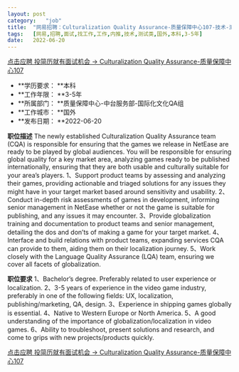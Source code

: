 ```yaml
---
layout:	post
category:	"job"
title:	"网易招聘：Culturalization Quality Assurance-质量保障中心107-技术-测试类-国外本科3-5年"
tags:	[网易,招聘,面试,找工作,工作,内推,技术,测试类,国外,本科,3-5年]
date:	2022-06-20
---
```


[点击应聘 投简历就有面试机会 -> Culturalization Quality Assurance-质量保障中心107](http://mobile.bole.netease.com/bole/boleDetail?id=40510&employeeId=346f03c3cda5f04c&key=all)



- **学历要求： **本科
- **工作年限： **3-5年
- **所属部门： **质量保障中心-中台服务部-国际化文化QA组
- **工作城市： **国外
- **发布日期： **2022-06-20



**职位描述**
The newly established Culturalization Quality Assurance team (CQA) is responsible for ensuring that the games we release in NetEase are ready to be played by global audiences. You will be responsible for ensuring global quality for a key market area, analyzing games ready to be published internationally, ensuring that they are both usable and culturally suitable for your area’s players.
1、Support product teams by assessing and analyzing their games, providing actionable and triaged solutions for any issues they might have in your target market based around sensitivity and usability.
2、Conduct in-depth risk assessments of games in development, informing senior management in NetEase whether or not the game is suitable for publishing, and any issues it may encounter. 
3、Provide globalization training and documentation to product teams and senior management, detailing the dos and don’ts of making a game for your target market.
4、Interface and build relations with product teams, expanding services CQA can provide to them, aiding them on their localization journey.
5、Work closely with the Language Quality Assurance (LQA) team, ensuring we cover all facets of globalization.




**职位要求**
1、Bachelor’s degree. Preferably related to user experience or localization.
2、3-5 years of experience in the video game industry, preferably in one of the following fields: UX, localization, publishing/marketing, QA, design.
3、Experience in shipping games globally is essential.
4、Native to Western Europe or North America.
5、A good understanding of the importance of globalization/localization in video games.
6、Ability to troubleshoot, present solutions and research, and come to grips with new projects/products quickly.




[点击应聘 投简历就有面试机会 -> Culturalization Quality Assurance-质量保障中心107](http://mobile.bole.netease.com/bole/boleDetail?id=40510&employeeId=346f03c3cda5f04c&key=all)